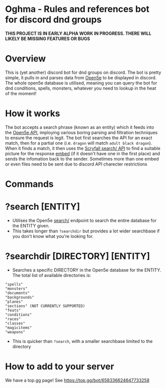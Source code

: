 # Oghma - Rules and references bot for discord dnd groups
**THIS PROJECT IS IN EARLY ALPHA WORK IN PROGRESS. THERE WILL LIKELY BE MISSING FEATURES OR BUGS**

# Overview 
This is (yet another) discord bot for dnd groups on discord. The bot is pretty simple, it pulls in and parses data from [Open5e](https://open5e.com/) to be displayed in discord. The whole open5e database is utilised, meaning you can query the bot for dnd conditions, spells, monsters, whatever you need to lookup in the heat of the moment!

# How it works
The bot accepts a search phrase (known as an entity) which it feeds into the [Open5e API](https://api.open5e.com/), imploying various boring parsing and filtration techniques to ensure the request is legit. The bot first searches the API for an exact match, then for a partial one (i.e. `dragon` will match `adult black dragon`). When it finds a match, it then uses the [Scryfall search/ API](https://api.scryfall.com/cards/search) to find a suitable picture for the response [embed](https://discordjs.guide/popular-topics/embeds.html) (if it doesn't have one in the first place) and sends the infomation back to the sender. Sometimes more than one embed or even files need to be sent due to discord API charecter restrictions

# Commands

# ?search [ENTITY]
- Utilises the Open5e [search/](https://api.open5e.com/search/) endpoint to search the entire database for the ENTITY given.
- This takes longer than `?searchdir` but provides a lot wider searchbase if you don't know what you're looking for.

# ?searchdir [DIRECTORY] [ENTITY]
- Searches a specific DIRECTORY in the Open5e database for the ENTITY. The total list of available directories is:
```
"spells"
"monsters"
"documents"
"backgrounds"
"planes"
"sections" (NOT CURRENTLY SUPPORTED)
"feats"
"conditions"
"races"
"classes"
"magicitems"
"weapons"
```
- This is quicker than `?search`, with a smaller searchbase limited to the directory

# How to add to your server
We have a top.gg page! See https://top.gg/bot/658336624647733258
